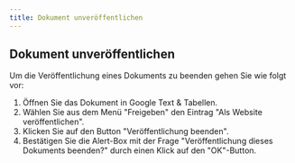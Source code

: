 ```yaml
---
title: Dokument unveröffentlichen
---
```


## Dokument unveröffentlichen

Um die Veröffentlichung eines Dokuments zu beenden gehen Sie wie folgt vor:

1. Öffnen Sie das Dokument in Google Text & Tabellen.
2. Wählen Sie aus dem Menü "Freigeben" den Eintrag "Als Website veröffentlichen".
3. Klicken Sie auf den Button "Veröffentlichung beenden".
4. Bestätigen Sie die Alert-Box mit der Frage "Veröffentlichung dieses Dokuments beenden?" durch einen Klick auf den "OK"-Button.
